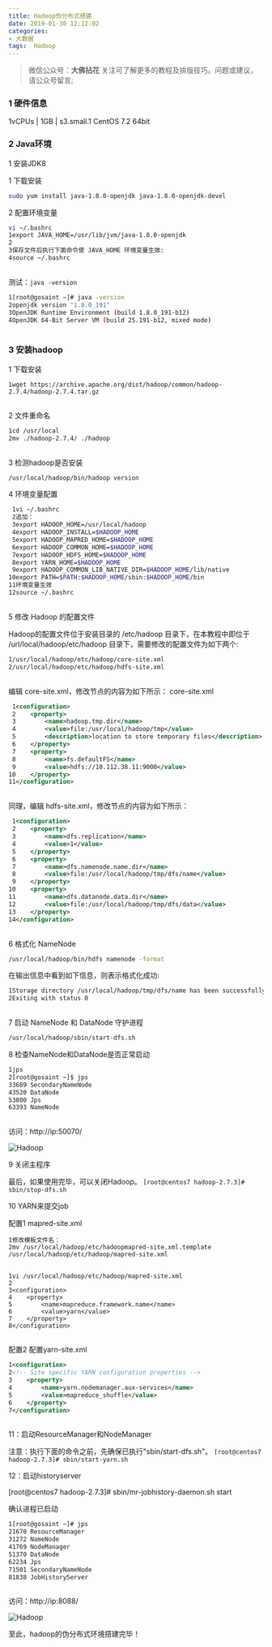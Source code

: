 ```yaml
---
title: Hadoop伪分布式搭建
date: 2019-01-30 12:12:02
categories: 
- 大数据
tags:  Hadoop
---
```


> 微信公众号：**大佛拈花**
> 关注可了解更多的教程及排版技巧。问题或建议，请公众号留言;

### 1 硬件信息

1vCPUs | 1GB | s3.small.1
CentOS 7.2 64bit

### 2 Java环境

1 安装JDK8

1 下载安装

```bash
sudo yum install java-1.8.0-openjdk java-1.8.0-openjdk-devel
```

2 配置环境变量

```bash
vi ~/.bashrc
1export JAVA_HOME=/usr/lib/jvm/java-1.8.0-openjdk
2
3保存文件后执行下面命令使 JAVA_HOME 环境变量生效:
4source ~/.bashrc
```

![点击并拖拽以移动](data:image/gif;base64,R0lGODlhAQABAPABAP///wAAACH5BAEKAAAALAAAAAABAAEAAAICRAEAOw==)

测试：`java -version`

```bash
1[root@gosaint ~]# java -version
2openjdk version "1.8.0_191"
3OpenJDK Runtime Environment (build 1.8.0_191-b12)
4OpenJDK 64-Bit Server VM (build 25.191-b12, mixed mode)
```

![点击并拖拽以移动](data:image/gif;base64,R0lGODlhAQABAPABAP///wAAACH5BAEKAAAALAAAAAABAAEAAAICRAEAOw==)

### 3 安装hadoop

1 下载安装

```
1wget https://archive.apache.org/dist/hadoop/common/hadoop-2.7.4/hadoop-2.7.4.tar.gz
```

![点击并拖拽以移动](data:image/gif;base64,R0lGODlhAQABAPABAP///wAAACH5BAEKAAAALAAAAAABAAEAAAICRAEAOw==)

2 文件重命名

```bash
1cd /usr/local
2mv ./hadoop-2.7.4/ ./hadoop
```

![点击并拖拽以移动](data:image/gif;base64,R0lGODlhAQABAPABAP///wAAACH5BAEKAAAALAAAAAABAAEAAAICRAEAOw==)

3 检测hadoop是否安装

```bash
/usr/local/hadoop/bin/hadoop version
```

4 环境变量配置

```bash
 1vi ~/.bashrc
 2追加：
 3export HADOOP_HOME=/usr/local/hadoop
 4export HADOOP_INSTALL=$HADOOP_HOME
 5export HADOOP_MAPRED_HOME=$HADOOP_HOME
 6export HADOOP_COMMON_HOME=$HADOOP_HOME
 7export HADOOP_HDFS_HOME=$HADOOP_HOME
 8export YARN_HOME=$HADOOP_HOME
 9export HADOOP_COMMON_LIB_NATIVE_DIR=$HADOOP_HOME/lib/native
10export PATH=$PATH:$HADOOP_HOME/sbin:$HADOOP_HOME/bin
11环境变量生效
12source ~/.bashrc
```

![点击并拖拽以移动](data:image/gif;base64,R0lGODlhAQABAPABAP///wAAACH5BAEKAAAALAAAAAABAAEAAAICRAEAOw==)

5 修改 Hadoop 的配置文件

Hadoop的配置文件位于安装目录的 /etc/hadoop 目录下，在本教程中即位于 /url/local/hadoop/etc/hadoop 目录下，需要修改的配置文件为如下两个:

```bash
1/usr/local/hadoop/etc/hadoop/core-site.xml
2/usr/local/hadoop/etc/hadoop/hdfs-site.xml
```

![点击并拖拽以移动](data:image/gif;base64,R0lGODlhAQABAPABAP///wAAACH5BAEKAAAALAAAAAABAAEAAAICRAEAOw==)

编辑 core-site.xml，修改节点的内容为如下所示：
core-site.xml

```xml
 1<configuration>
 2    <property>
 3        <name>hadoop.tmp.dir</name>
 4        <value>file:/usr/local/hadoop/tmp</value>
 5        <description>location to store temporary files</description>
 6    </property>
 7    <property>
 8        <name>fs.defaultFS</name>
 9        <value>hdfs://10.112.38.11:9000</value>
10    </property>
11</configuration>
```

![点击并拖拽以移动](data:image/gif;base64,R0lGODlhAQABAPABAP///wAAACH5BAEKAAAALAAAAAABAAEAAAICRAEAOw==)

同理，编辑 hdfs-site.xml，修改节点的内容为如下所示：

```xml
 1<configuration>
 2    <property>
 3        <name>dfs.replication</name>
 4        <value>1</value>
 5    </property>
 6    <property>
 7        <name>dfs.namenode.name.dir</name>
 8        <value>file:/usr/local/hadoop/tmp/dfs/name</value>
 9    </property>
10    <property>
11        <name>dfs.datanode.data.dir</name>
12        <value>file:/usr/local/hadoop/tmp/dfs/data</value>
13    </property>
14</configuration>
```

![点击并拖拽以移动](data:image/gif;base64,R0lGODlhAQABAPABAP///wAAACH5BAEKAAAALAAAAAABAAEAAAICRAEAOw==)

6 格式化 NameNode

```bash
/usr/local/hadoop/bin/hdfs namenode -format
```

在输出信息中看到如下信息，则表示格式化成功:

```bash
1Storage directory /usr/local/hadoop/tmp/dfs/name has been successfully formatted.
2Exiting with status 0
```

![点击并拖拽以移动](data:image/gif;base64,R0lGODlhAQABAPABAP///wAAACH5BAEKAAAALAAAAAABAAEAAAICRAEAOw==)

7 启动 NameNode 和 DataNode 守护进程

```bash
/usr/local/hadoop/sbin/start-dfs.sh
```

8 检查NameNode和DataNode是否正常启动

```bash
1jps
2[root@gosaint ~]$ jps
33689 SecondaryNameNode
43520 DataNode
53800 Jps
63393 NameNode
```

![点击并拖拽以移动](data:image/gif;base64,R0lGODlhAQABAPABAP///wAAACH5BAEKAAAALAAAAAABAAEAAAICRAEAOw==)

访问：http://ip:50070/

![Hadoop](Hadoop伪分布式搭建/Image.png)

9 关闭主程序

最后，如果使用完毕，可以关闭Hadoop。
`[root@centos7 hadoop-2.7.3]# sbin/stop-dfs.sh`

10 YARN来提交job

配置1 mapred-site.xml

```
1修改模板文件名：
2mv /usr/local/hadoop/etc/hadoopmapred-site.xml.template /usr/local/hadoop/etc/hadoop/mapred-site.xml
```

![点击并拖拽以移动](data:image/gif;base64,R0lGODlhAQABAPABAP///wAAACH5BAEKAAAALAAAAAABAAEAAAICRAEAOw==)

```
1vi /usr/local/hadoop/etc/hadoop/mapred-site.xml
2
3<configuration>
4    <property>
5        <name>mapreduce.framework.name</name>
6        <value>yarn</value>
7    </property>
8</configuration>
```

![点击并拖拽以移动](data:image/gif;base64,R0lGODlhAQABAPABAP///wAAACH5BAEKAAAALAAAAAABAAEAAAICRAEAOw==)

配置2 配置yarn-site.xml

```xml
1<configuration>
2<!-- Site specific YARN configuration properties -->
3    <property>
4        <name>yarn.nodemanager.aux-services</name>
5        <value>mapreduce_shuffle</value>
6    </property>
7</configuration>
```

![点击并拖拽以移动](data:image/gif;base64,R0lGODlhAQABAPABAP///wAAACH5BAEKAAAALAAAAAABAAEAAAICRAEAOw==)

11：启动ResourceManager和NodeManager

注意：执行下面的命令之前，先确保已执行"sbin/start-dfs.sh"。
`[root@centos7 hadoop-2.7.3]# sbin/start-yarn.sh`

12：启动historyserver

[root@centos7 hadoop-2.7.3]# sbin/mr-jobhistory-daemon.sh start

确认进程已启动

```xml
1[root@gosaint ~]# jps
21670 ResourceManager
31272 NameNode
41769 NodeManager
51370 DataNode
62234 Jps
71501 SecondaryNameNode
81838 JobHistoryServer
```

![点击并拖拽以移动](data:image/gif;base64,R0lGODlhAQABAPABAP///wAAACH5BAEKAAAALAAAAAABAAEAAAICRAEAOw==)

访问：http://ip:8088/

![Hadoop](Hadoop伪分布式搭建/hhh.png)

至此，hadoop的伪分布式环境搭建完毕！

